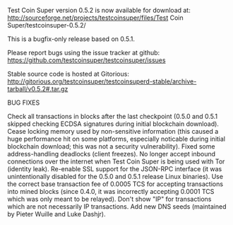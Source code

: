 Test Coin Super version 0.5.2 is now available for download at:
http://sourceforge.net/projects/testcoinsuper/files/Test Coin Super/testcoinsuper-0.5.2/

This is a bugfix-only release based on 0.5.1.

Please report bugs using the issue tracker at github:
https://github.com/testcoinsuper/testcoinsuper/issues

Stable source code is hosted at Gitorious:
http://gitorious.org/testcoinsuper/testcoinsuperd-stable/archive-tarball/v0.5.2#.tar.gz

BUG FIXES

Check all transactions in blocks after the last checkpoint (0.5.0 and 0.5.1 skipped checking ECDSA signatures during initial blockchain download).
Cease locking memory used by non-sensitive information (this caused a huge performance hit on some platforms, especially noticable during initial blockchain download; this was
not a security vulnerability).
Fixed some address-handling deadlocks (client freezes).
No longer accept inbound connections over the internet when Test Coin Super is being used with Tor (identity leak).
Re-enable SSL support for the JSON-RPC interface (it was unintentionally disabled for the 0.5.0 and 0.5.1 release Linux binaries).
Use the correct base transaction fee of 0.0005 TCS for accepting transactions into mined blocks (since 0.4.0, it was incorrectly accepting 0.0001 TCS which was only meant to be relayed).
Don't show "IP" for transactions which are not necessarily IP transactions.
Add new DNS seeds (maintained by Pieter Wuille and Luke Dashjr).
